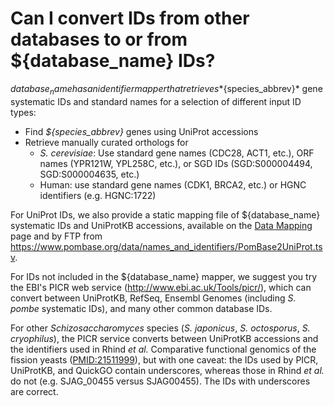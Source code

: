# Can I convert IDs from other databases to or from ${database_name} IDs?
<!-- pombase_categories: Tools and resources -->

${database_name} has an identifier mapper that retrieves *${species_abbrev}* gene
systematic IDs and standard names for a selection of different input
ID types:

-   Find *${species_abbrev}* genes using UniProt accessions
-   Retrieve manually curated orthologs for
    -    *S. cerevisiae*: Use standard gene names (CDC28, ACT1, etc.), ORF names (YPR121W, YPL258C, etc.), or SGD IDs (SGD:S000004494, SGD:S000004635, etc.)
    -    Human: use standard gene names (CDK1, BRCA2, etc.) or HGNC identifiers (e.g. HGNC:1722)

For UniProt IDs, we also provide a static mapping file of ${database_name}
systematic IDs and UniProtKB accessions, available on the [Data
Mapping](/downloads/names-and-identifiers) page and by FTP from
<https://www.pombase.org/data/names_and_identifiers/PomBase2UniProt.tsv>.

For IDs not included in the ${database_name} mapper, we suggest you try the
EBI's PICR web service (<http://www.ebi.ac.uk/Tools/picr/>), which can
convert between UniProtKB, RefSeq, Ensembl Genomes (including *S.
pombe* systematic IDs), and many other common database IDs.

For other *Schizosaccharomyces* species (*S. japonicus*, *S. octosporus*,
*S. cryophilus*), the PICR service converts between UniProtKB accessions
and the identifiers used in Rhind *et al.* Comparative functional
genomics of the fission yeasts ([PMID:21511999](http://www.ncbi.nlm.nih.gov/pubmed?term=21511999)),
but with one caveat: the IDs used by PICR, UniProtKB, and QuickGO
contain underscores, whereas those in Rhind *et al.* do not
(e.g. SJAG\_00455 versus SJAG00455). The IDs with underscores are
correct.

